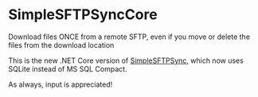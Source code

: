 # SimpleSFTPSyncCore
Download files ONCE from a remote SFTP, even if you move or delete the files from the download location

This is the new .NET Core version of [SimpleSFTPSync](https://github.com/ScottRFrost/SimpleSFTPSync), which now uses SQLite instead of MS SQL Compact.

As always, input is appreciated!
